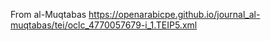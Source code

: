 From al-Muqtabas
https://openarabicpe.github.io/journal_al-muqtabas/tei/oclc_4770057679-i_1.TEIP5.xml
